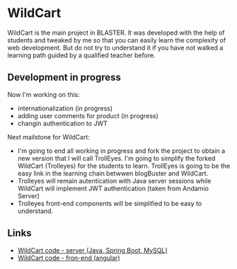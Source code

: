# WildCart

WildCart is the main project in BLASTER.
It was developed with the help of students and tweaked by me so that you can easily learn the complexity of web development. 
But do not try to understand it if you have not walked a learning path guided by a qualified teacher before.

## Development in progress

Now I'm working on this:
* internationalization (in progress)
* adding user comments for product (in progress)
* changin authentication to JWT

Next mailstone for WildCart:
* I'm going to end all working in progress and fork the project to obtain a new version that I will call TrollEyes. I'm going to simplify the forked WildCart (Trolleyes) for the students to learn. TrollEyes is going to be the easy link in the learning chain betwwen blogBuster and WildCart.
* Trolleyes will remain autentication with Java server sessions while WildCart will implement JWT authentication (taken from Andamio Server)
* Trolleyes front-end components will be simplified to be easy to understand.

## Links
* [WildCart code - server (Java, Spring Boot, MySQL)](https://github.com/rafaelaznar/wildCartSBServer2021)
* [WildCart code - fron-end (angular)](https://github.com/rafaelaznar/wildCartSBServer2021)
